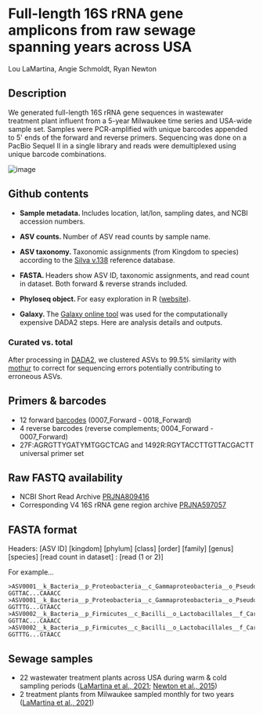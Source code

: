 # Full-length 16S rRNA gene amplicons from raw sewage spanning years across USA

Lou LaMartina, Angie Schmoldt, Ryan Newton


## Description

We generated full-length 16S rRNA gene sequences in wastewater treatment plant influent from a 5-year Milwaukee time series and USA-wide sample set. Samples were PCR-amplified with unique barcodes appended to 5' ends of the forward and reverse primers. Sequencing was done on a PacBio Sequel II in a single library and reads were demultiplexed using unique barcode combinations.


![image](https://github.com/loulanomics/Full16S_sewageDatabase/blob/main/Figures/dendrogram.png)


## Github contents
- <b>Sample metadata. </b> Includes location, lat/lon, sampling dates, and NCBI accession numbers.

- <b>ASV counts. </b> Number of ASV read counts by sample name.

- <b>ASV taxonomy. </b> Taxonomic assignments (from Kingdom to species) according to the [Silva v.138](https://www.arb-silva.de/documentation/release-138/) reference database.

- <b>FASTA. </b> Headers show ASV ID, taxonomic assignments, and read count in dataset. Both forward & reverse strands included.

- <b>Phyloseq object. </b> For easy exploration in R ([website](https://joey711.github.io/phyloseq/)).

- <b>Galaxy. </b> The [Galaxy online tool](https://usegalaxy.org) was used for the computationally expensive DADA2 steps. Here are analysis details and outputs.


### Curated vs. total

After processing in [DADA2](https://benjjneb.github.io/dada2/tutorial.html), we clustered ASVs to 99.5% similarity with [mothur](https://mothur.org/wiki/cluster/) to correct for sequencing errors potentially contributing to erroneous ASVs.


## Primers & barcodes

- 12 forward [barcodes](https://github.com/PacificBiosciences/Bioinformatics-Training/blob/master/barcoding/pacbio_384_barcodes.fasta) (0007_Forward - 0018_Forward)
- 4 reverse barcodes (reverse complements; 0004_Forward - 0007_Forward)
- 27F:AGRGTTYGATYMTGGCTCAG and 1492R:RGYTACCTTGTTACGACTT universal primer set


## Raw FASTQ availability

- NCBI Short Read Archive [PRJNA809416](https://www.ncbi.nlm.nih.gov/bioproject/PRJNA809416)
- Corresponding V4 16S rRNA gene region archive [PRJNA597057](https://www.ncbi.nlm.nih.gov/bioproject/PRJNA597057)



## FASTA format

Headers: [ASV ID] [kingdom] [phylum] [class] [order] [family] [genus] [species] [read count in dataset] : [read (1 or 2)]

For example...

```
>ASV0001__k_Bacteria__p_Proteobacteria__c_Gammaproteobacteria__o_Pseudomonadales__f_Moraxellaceae__g_Acinetobacter__g_johnsonii__count_8486:R2
GGTTAC...CAAACC
>ASV0001__k_Bacteria__p_Proteobacteria__c_Gammaproteobacteria__o_Pseudomonadales__f_Moraxellaceae__g_Acinetobacter__g_johnsonii__count_8486:R2
GGTTTG...GTAACC
>ASV0002__k_Bacteria__p_Firmicutes__c_Bacilli__o_Lactobacillales__f_Carnobacteriaceae__g_Trichococcus__g___count_6199:R2
GGTTAC...CAAACC
>ASV0002__k_Bacteria__p_Firmicutes__c_Bacilli__o_Lactobacillales__f_Carnobacteriaceae__g_Trichococcus__g___count_6199:R2
GGTTTG...GTAACC
```



## Sewage samples

- 22 wastewater treatment plants across USA during warm & cold sampling periods ([LaMartina et al., 2021](https://microbiomejournal.biomedcentral.com/articles/10.1186/s40168-021-01038-5); [Newton et al., 2015](https://journals.asm.org/doi/10.1128/mBio.02574-14))
- 2 treatment plants from Milwaukee sampled monthly for two years ([LaMartina et al., 2021](https://microbiomejournal.biomedcentral.com/articles/10.1186/s40168-021-01038-5))


